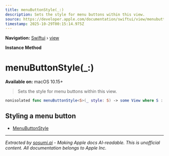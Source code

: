 ```yaml
---
title: menuButtonStyle(_:)
description: Sets the style for menu buttons within this view.
source: https://developer.apple.com/documentation/swiftui/view/menubuttonstyle(_:)
timestamp: 2025-10-29T00:15:14.975Z
---
```


**Navigation:** [Swiftui](/documentation/swiftui) › [view](/documentation/swiftui/view)

**Instance Method**

# menuButtonStyle(_:)

**Available on:** macOS 10.15+

> Sets the style for menu buttons within this view.

```swift
nonisolated func menuButtonStyle<S>(_ style: S) -> some View where S : MenuButtonStyle
```

## Styling a menu button

- [MenuButtonStyle](/documentation/swiftui/menubuttonstyle)

---

*Extracted by [sosumi.ai](https://sosumi.ai) - Making Apple docs AI-readable.*
*This is unofficial content. All documentation belongs to Apple Inc.*
